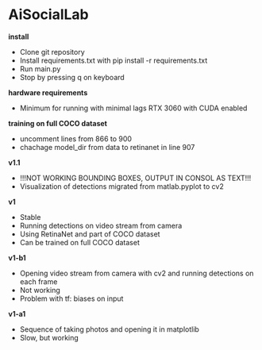 # AiSocialLab
**install**
- Clone git repository
- Install requirements.txt with pip install -r requirements.txt
- Run main.py
- Stop by pressing q on keyboard

**hardware requirements**
- Minimum for running with minimal lags RTX 3060 with CUDA enabled

**training on full COCO dataset**
- uncomment lines from 866 to 900
- chachage model_dir from data to retinanet in line 907


**v1.1** 
- !!!NOT WORKING BOUNDING BOXES, OUTPUT IN CONSOL AS TEXT!!!
- Visualization of detections migrated from matlab.pyplot to cv2

**v1**
- Stable 
- Running detections on video stream from camera 
- Using RetinaNet and part of COCO dataset
- Can be trained on full COCO dataset 

**v1-b1**
- Opening video stream from camera with cv2 and running detections on each frame 
- Not working 
- Problem with tf: biases on input 

**v1-a1**
- Sequence of taking photos and opening it in matplotlib
- Slow, but working

